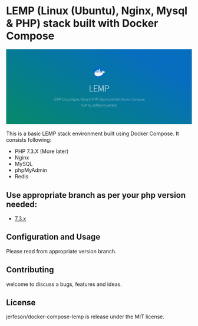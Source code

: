 # LEMP (Linux (Ubuntu), Nginx, Mysql & PHP) stack built with Docker Compose
![Landing Page](screenshot.png)

This is a basic LEMP stack environment built using Docker Compose. It consists following:

- PHP 7.3.X (More later)
- Nginx
- MySQL
- phpMyAdmin
- Redis

## Use appropriate branch as per your php version needed:

* [7.3.x](https://github.com/jerfeson/docker-compose-lemp/tree/7.3.x)

## Configuration and Usage

Please read from appropriate version branch.

## Contributing

welcome to discuss a bugs, features and ideas.

## License

jerfeson/docker-compose-lemp is release under the MIT license.
